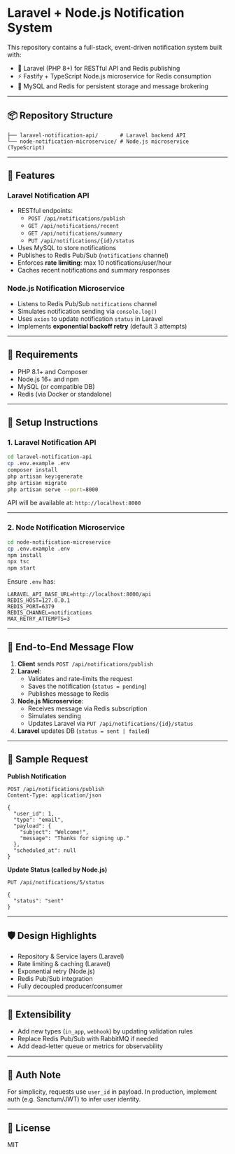 # Laravel + Node.js Notification System

This repository contains a full-stack, event-driven notification system built with:

- 🧩 Laravel (PHP 8+) for RESTful API and Redis publishing
- ⚡ Fastify + TypeScript Node.js microservice for Redis consumption
- 🧠 MySQL and Redis for persistent storage and message brokering

---

## 📦 Repository Structure

```
├── laravel-notification-api/       # Laravel backend API
└── node-notification-microservice/ # Node.js microservice (TypeScript)
```

---

## 🚀 Features

### Laravel Notification API

- RESTful endpoints:
  - `POST /api/notifications/publish`
  - `GET /api/notifications/recent`
  - `GET /api/notifications/summary`
  - `PUT /api/notifications/{id}/status`
- Uses MySQL to store notifications
- Publishes to Redis Pub/Sub (`notifications` channel)
- Enforces **rate limiting**: max 10 notifications/user/hour
- Caches recent notifications and summary responses

### Node.js Notification Microservice

- Listens to Redis Pub/Sub `notifications` channel
- Simulates notification sending via `console.log()`
- Uses `axios` to update notification `status` in Laravel
- Implements **exponential backoff retry** (default 3 attempts)

---

## 🧰 Requirements

- PHP 8.1+ and Composer
- Node.js 16+ and npm
- MySQL (or compatible DB)
- Redis (via Docker or standalone)

---

## 🔧 Setup Instructions

### 1. Laravel Notification API

```bash
cd laravel-notification-api
cp .env.example .env
composer install
php artisan key:generate
php artisan migrate
php artisan serve --port=8000
```

API will be available at: `http://localhost:8000`

---

### 2. Node Notification Microservice

```bash
cd node-notification-microservice
cp .env.example .env
npm install
npx tsc
npm start
```

Ensure `.env` has:
```
LARAVEL_API_BASE_URL=http://localhost:8000/api
REDIS_HOST=127.0.0.1
REDIS_PORT=6379
REDIS_CHANNEL=notifications
MAX_RETRY_ATTEMPTS=3
```

---

## 🔁 End-to-End Message Flow

1. **Client** sends `POST /api/notifications/publish`
2. **Laravel**:
   - Validates and rate-limits the request
   - Saves the notification (`status = pending`)
   - Publishes message to Redis
3. **Node.js Microservice**:
   - Receives message via Redis subscription
   - Simulates sending
   - Updates Laravel via `PUT /api/notifications/{id}/status`
4. **Laravel** updates DB (`status = sent | failed`)

---

## 🧪 Sample Request

**Publish Notification**

```
POST /api/notifications/publish
Content-Type: application/json

{
  "user_id": 1,
  "type": "email",
  "payload": {
    "subject": "Welcome!",
    "message": "Thanks for signing up."
  },
  "scheduled_at": null
}
```

**Update Status (called by Node.js)**

```
PUT /api/notifications/5/status

{
  "status": "sent"
}
```

---

## 🛡️ Design Highlights

- Repository & Service layers (Laravel)
- Rate limiting & caching (Laravel)
- Exponential retry (Node.js)
- Redis Pub/Sub integration
- Fully decoupled producer/consumer

---

## 🚀 Extensibility

- Add new types (`in_app`, `webhook`) by updating validation rules
- Replace Redis Pub/Sub with RabbitMQ if needed
- Add dead-letter queue or metrics for observability

---

## 👥 Auth Note

For simplicity, requests use `user_id` in payload. In production, implement auth (e.g. Sanctum/JWT) to infer user identity.

---

## 📄 License

MIT
